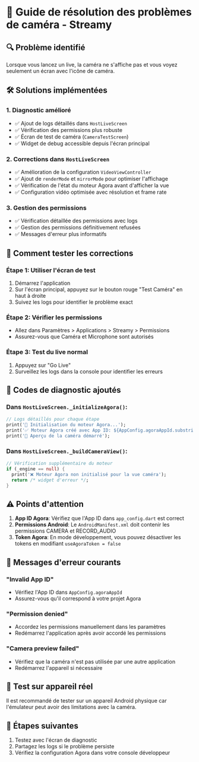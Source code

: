 # 🎥 Guide de résolution des problèmes de caméra - Streamy

## 🔍 Problème identifié
Lorsque vous lancez un live, la caméra ne s'affiche pas et vous voyez seulement un écran avec l'icône de caméra.

## 🛠️ Solutions implémentées

### 1. **Diagnostic amélioré**
- ✅ Ajout de logs détaillés dans `HostLiveScreen`
- ✅ Vérification des permissions plus robuste
- ✅ Écran de test de caméra (`CameraTestScreen`)
- ✅ Widget de debug accessible depuis l'écran principal

### 2. **Corrections dans `HostLiveScreen`**
- ✅ Amélioration de la configuration `VideoViewController`
- ✅ Ajout de `renderMode` et `mirrorMode` pour optimiser l'affichage
- ✅ Vérification de l'état du moteur Agora avant d'afficher la vue
- ✅ Configuration vidéo optimisée avec résolution et frame rate

### 3. **Gestion des permissions**
- ✅ Vérification détaillée des permissions avec logs
- ✅ Gestion des permissions définitivement refusées
- ✅ Messages d'erreur plus informatifs

## 🚀 Comment tester les corrections

### Étape 1: Utiliser l'écran de test
1. Démarrez l'application
2. Sur l'écran principal, appuyez sur le bouton rouge "Test Caméra" en haut à droite
3. Suivez les logs pour identifier le problème exact

### Étape 2: Vérifier les permissions
- Allez dans Paramètres > Applications > Streamy > Permissions
- Assurez-vous que Caméra et Microphone sont autorisés

### Étape 3: Test du live normal
1. Appuyez sur "Go Live"
2. Surveillez les logs dans la console pour identifier les erreurs

## 🔧 Codes de diagnostic ajoutés

### Dans `HostLiveScreen._initializeAgora()`:
```dart
// Logs détaillés pour chaque étape
print('🔧 Initialisation du moteur Agora...');
print('✅ Moteur Agora créé avec App ID: ${AppConfig.agoraAppId.substring(0, 8)}...');
print('🎥 Aperçu de la caméra démarré');
```

### Dans `HostLiveScreen._buildCameraView()`:
```dart
// Vérification supplémentaire du moteur
if (_engine == null) {
  print('❌ Moteur Agora non initialisé pour la vue caméra');
  return /* widget d'erreur */;
}
```

## ⚠️ Points d'attention

1. **App ID Agora**: Vérifiez que l'App ID dans `app_config.dart` est correct
2. **Permissions Android**: Le `AndroidManifest.xml` doit contenir les permissions CAMERA et RECORD_AUDIO
3. **Token Agora**: En mode développement, vous pouvez désactiver les tokens en modifiant `useAgoraToken = false`

## 🐛 Messages d'erreur courants

### "Invalid App ID"
- Vérifiez l'App ID dans `AppConfig.agoraAppId`
- Assurez-vous qu'il correspond à votre projet Agora

### "Permission denied"
- Accordez les permissions manuellement dans les paramètres
- Redémarrez l'application après avoir accordé les permissions

### "Camera preview failed"
- Vérifiez que la caméra n'est pas utilisée par une autre application
- Redémarrez l'appareil si nécessaire

## 📱 Test sur appareil réel
Il est recommandé de tester sur un appareil Android physique car l'émulateur peut avoir des limitations avec la caméra.

## 🔄 Étapes suivantes
1. Testez avec l'écran de diagnostic
2. Partagez les logs si le problème persiste
3. Vérifiez la configuration Agora dans votre console développeur
